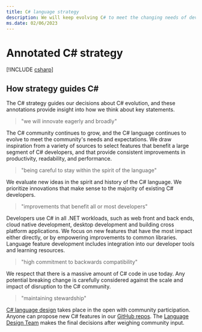 ```yaml
---
title: C# language strategy
description: We will keep evolving C# to meet the changing needs of developers and remain a state-of-the-art programming language. We will innovate eagerly and broadly in collaboration with C# developers
ms.date: 02/06/2023
---
```

# Annotated C# strategy

[!INCLUDE [csharp](../../../includes/csharp-strategy.md)]

## How strategy guides C\#

The C# strategy guides our decisions about C# evolution, and these annotations provide insight into how we think about key statements.

> "we will innovate eagerly and broadly"

The C# community continues to grow, and the C# language continues to evolve to meet the community's needs and expectations. We draw inspiration from a variety of sources to select features that benefit a large segment of C# developers, and that provide consistent improvements in productivity, readability, and performance.

> "being careful to stay within the spirit of the language"

We evaluate new ideas in the spirit and history of the C# language. We prioritize innovations that make sense to the majority of existing C# developers.

> "improvements that benefit all or most developers"

Developers use C# in all .NET workloads, such as web front and back ends, cloud native development, desktop development and building cross platform applications. We focus on new features that have the most impact either directly, or by empowering improvements to common libraries. Language feature development includes integration into our developer tools and learning resources.

> "high commitment to backwards compatibility"

We respect that there is a massive amount of C# code in use today. Any potential breaking change is carefully considered against the scale and impact of disruption to the C# community.

> "maintaining stewardship"

[C# language design](https://github.com/dotnet/csharplang/tree/main/meetings) takes place in the open with community participation. Anyone can propose new C# features in our [GitHub repos](https://github.com/dotnet/csharplang). The [Language Design Team](https://github.com/dotnet/csharplang/tree/main/meetings) makes the final decisions after weighing community input.
